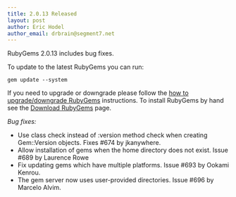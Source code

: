 ```yaml
---
title: 2.0.13 Released
layout: post
author: Eric Hodel
author_email: drbrain@segment7.net
---
```


RubyGems 2.0.13 includes bug fixes.

To update to the latest RubyGems you can run:

    gem update --system

If you need to upgrade or downgrade please follow the [how to upgrade/downgrade
RubyGems][upgrading] instructions.  To install RubyGems by hand see the
[Download RubyGems][download] page.

_Bug fixes:_

* Use class check instead of :version method check when creating Gem::Version objects.  Fixes #674 by jkanywhere.
* Allow installation of gems when the home directory does not exist.  Issue #689 by Laurence Rowe
* Fix updating gems which have multiple platforms.  Issue #693 by Ookami Kenrou.
* The gem server now uses user-provided directories.  Issue #696 by Marcelo Alvim.


[download]: http://rubygems.org/pages/download
[upgrading]: http://docs.seattlerb.org/rubygems/UPGRADING_rdoc.html

